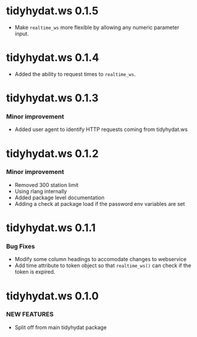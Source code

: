 tidyhydat.ws 0.1.5
=========================
* Make `realtime_ws` more flexible by allowing any numeric parameter input. 

tidyhydat.ws 0.1.4
=========================
* Added the ability to request times to `realtime_ws`.


tidyhydat.ws 0.1.3
=========================

### Minor improvement

* Added user agent to identify HTTP requests coming from tidyhydat.ws



tidyhydat.ws 0.1.2
=========================

### Minor improvement

* Removed 300 station limit
* Using rlang internally
* Added package level documentation
* Adding a check at package load if the password env variables are set

tidyhydat.ws 0.1.1 
=========================

### Bug Fixes

* Modify some column headings to accomodate changes to webservice
* Add time attribute to token object so that `realtime_ws()` can check if the token is expired. 

tidyhydat.ws 0.1.0 
=========================

### NEW FEATURES

* Split off from main tidyhydat package
